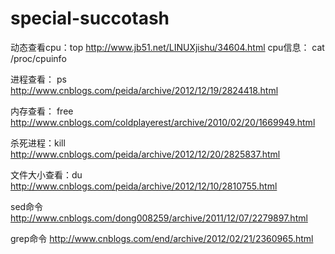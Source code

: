 # special-succotash
动态查看cpu：top 
http://www.jb51.net/LINUXjishu/34604.html
cpu信息： cat /proc/cpuinfo

进程查看： ps
http://www.cnblogs.com/peida/archive/2012/12/19/2824418.html

内存查看： free
http://www.cnblogs.com/coldplayerest/archive/2010/02/20/1669949.html

杀死进程：kill
http://www.cnblogs.com/peida/archive/2012/12/20/2825837.html

文件大小查看：du
http://www.cnblogs.com/peida/archive/2012/12/10/2810755.html

sed命令
http://www.cnblogs.com/dong008259/archive/2011/12/07/2279897.html

grep命令
http://www.cnblogs.com/end/archive/2012/02/21/2360965.html
